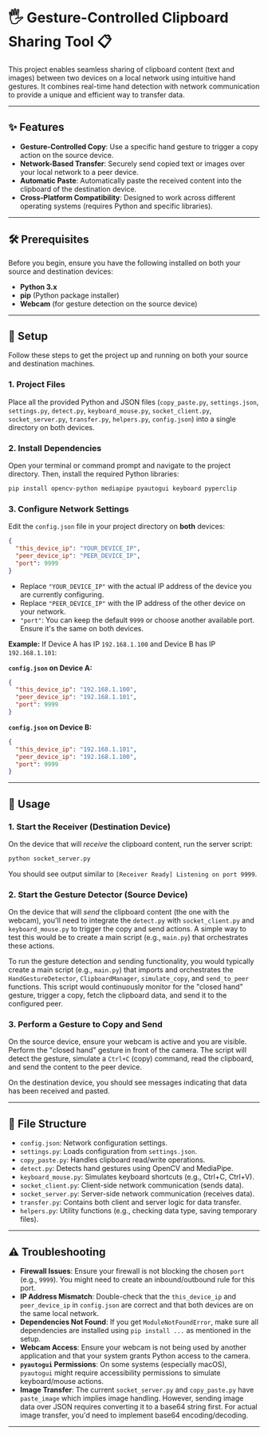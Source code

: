 # 🖐️ Gesture-Controlled Clipboard Sharing Tool 📋

This project enables seamless sharing of clipboard content (text and images) between two devices on a local network using intuitive hand gestures. It combines real-time hand detection with network communication to provide a unique and efficient way to transfer data.

---

## ✨ Features

* **Gesture-Controlled Copy**: Use a specific hand gesture to trigger a copy action on the source device.
* **Network-Based Transfer**: Securely send copied text or images over your local network to a peer device.
* **Automatic Paste**: Automatically paste the received content into the clipboard of the destination device.
* **Cross-Platform Compatibility**: Designed to work across different operating systems (requires Python and specific libraries).

---

## 🛠️ Prerequisites

Before you begin, ensure you have the following installed on both your source and destination devices:

* **Python 3.x**
* **pip** (Python package installer)
* **Webcam** (for gesture detection on the source device)

---

## 🚀 Setup

Follow these steps to get the project up and running on both your source and destination machines.

### 1. Project Files

Place all the provided Python and JSON files (`copy_paste.py`, `settings.json`, `settings.py`, `detect.py`, `keyboard_mouse.py`, `socket_client.py`, `socket_server.py`, `transfer.py`, `helpers.py`, `config.json`) into a single directory on both devices.

### 2. Install Dependencies

Open your terminal or command prompt and navigate to the project directory. Then, install the required Python libraries:

```bash
pip install opencv-python mediapipe pyautogui keyboard pyperclip
```

### 3. Configure Network Settings

Edit the `config.json` file in your project directory on **both** devices:

```json
{
  "this_device_ip": "YOUR_DEVICE_IP",
  "peer_device_ip": "PEER_DEVICE_IP",
  "port": 9999
}
```

* Replace `"YOUR_DEVICE_IP"` with the actual IP address of the device you are currently configuring.
* Replace `"PEER_DEVICE_IP"` with the IP address of the other device on your network.
* `"port"`: You can keep the default `9999` or choose another available port. Ensure it's the same on both devices.

**Example:**
If Device A has IP `192.168.1.100` and Device B has IP `192.168.1.101`:

**`config.json` on Device A:**
```json
{
  "this_device_ip": "192.168.1.100",
  "peer_device_ip": "192.168.1.101",
  "port": 9999
}
```

**`config.json` on Device B:**
```json
{
  "this_device_ip": "192.168.1.101",
  "peer_device_ip": "192.168.1.100",
  "port": 9999
}
```

---

## 🚀 Usage

### 1. Start the Receiver (Destination Device)

On the device that will *receive* the clipboard content, run the server script:

```bash
python socket_server.py
```
You should see output similar to `[Receiver Ready] Listening on port 9999`.

### 2. Start the Gesture Detector (Source Device)

On the device that will *send* the clipboard content (the one with the webcam), you'll need to integrate the `detect.py` with `socket_client.py` and `keyboard_mouse.py` to trigger the copy and send actions. A simple way to test this would be to create a main script (e.g., `main.py`) that orchestrates these actions.

To run the gesture detection and sending functionality, you would typically create a main script (e.g., `main.py`) that imports and orchestrates the `HandGestureDetector`, `ClipboardManager`, `simulate_copy`, and `send_to_peer` functions. This script would continuously monitor for the "closed hand" gesture, trigger a copy, fetch the clipboard data, and send it to the configured peer.

### 3. Perform a Gesture to Copy and Send

On the source device, ensure your webcam is active and you are visible. Perform the "closed hand" gesture in front of the camera. The script will detect the gesture, simulate a `Ctrl+C` (copy) command, read the clipboard, and send the content to the peer device.

On the destination device, you should see messages indicating that data has been received and pasted.

---

## 📂 File Structure

* `config.json`: Network configuration settings.
* `settings.py`: Loads configuration from `settings.json`.
* `copy_paste.py`: Handles clipboard read/write operations.
* `detect.py`: Detects hand gestures using OpenCV and MediaPipe.
* `keyboard_mouse.py`: Simulates keyboard shortcuts (e.g., Ctrl+C, Ctrl+V).
* `socket_client.py`: Client-side network communication (sends data).
* `socket_server.py`: Server-side network communication (receives data).
* `transfer.py`: Contains both client and server logic for data transfer.
* `helpers.py`: Utility functions (e.g., checking data type, saving temporary files).

---

## ⚠️ Troubleshooting

* **Firewall Issues**: Ensure your firewall is not blocking the chosen `port` (e.g., `9999`). You might need to create an inbound/outbound rule for this port.
* **IP Address Mismatch**: Double-check that the `this_device_ip` and `peer_device_ip` in `config.json` are correct and that both devices are on the same local network.
* **Dependencies Not Found**: If you get `ModuleNotFoundError`, make sure all dependencies are installed using `pip install ...` as mentioned in the setup.
* **Webcam Access**: Ensure your webcam is not being used by another application and that your system grants Python access to the camera.
* **`pyautogui` Permissions**: On some systems (especially macOS), `pyautogui` might require accessibility permissions to simulate keyboard/mouse actions.
* **Image Transfer**: The current `socket_server.py` and `copy_paste.py` have `paste_image` which implies image handling. However, sending image data over JSON requires converting it to a base64 string first. For actual image transfer, you'd need to implement base64 encoding/decoding.

---
